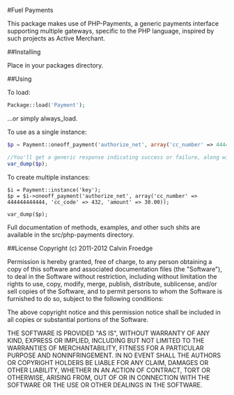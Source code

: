 #Fuel Payments

This package makes use of PHP-Payments, a generic payments interface supporting multiple gateways, specific to the PHP language, inspired by such projects as Active Merchant.

##Installing

Place in your packages directory.

##Using

To load:

```php
Package::load('Payment');
```
...or simply always_load.

To use as a single instance:

```php
$p = Payment::oneoff_payment('authorize_net', array('cc_number' => 4444444444444444, 'cc_code' => 432, 'amount' => 30.00));

//You'll get a generic response indicating success or failure, along with a message, error code and the raw response from the gateway
var_dump($p);
```

To create multiple instances:
```
$i = Payment::instance('key');
$p = $i->oneoff_payment('authorize_net', array('cc_number' => 444444444444, 'cc_code' => 432, 'amount' => 30.00));

var_dump($p);
```
Full documentation of methods, examples, and other such shits are available in the src/php-payments directory.

##License
Copyright (c) 2011-2012 Calvin Froedge

Permission is hereby granted, free of charge, to any person obtaining a copy of this software and associated documentation files (the "Software"), to deal in the Software without restriction, including without limitation the rights to use, copy, modify, merge, publish, distribute, sublicense, and/or sell copies of the Software, and to permit persons to whom the Software is furnished to do so, subject to the following conditions:

The above copyright notice and this permission notice shall be included in all copies or substantial portions of the Software.

THE SOFTWARE IS PROVIDED "AS IS", WITHOUT WARRANTY OF ANY KIND, EXPRESS OR IMPLIED, INCLUDING BUT NOT LIMITED TO THE WARRANTIES OF MERCHANTABILITY, FITNESS FOR A PARTICULAR PURPOSE AND NONINFRINGEMENT. IN NO EVENT SHALL THE AUTHORS OR COPYRIGHT HOLDERS BE LIABLE FOR ANY CLAIM, DAMAGES OR OTHER LIABILITY, WHETHER IN AN ACTION OF CONTRACT, TORT OR OTHERWISE, ARISING FROM, OUT OF OR IN CONNECTION WITH THE SOFTWARE OR THE USE OR OTHER DEALINGS IN THE SOFTWARE.
